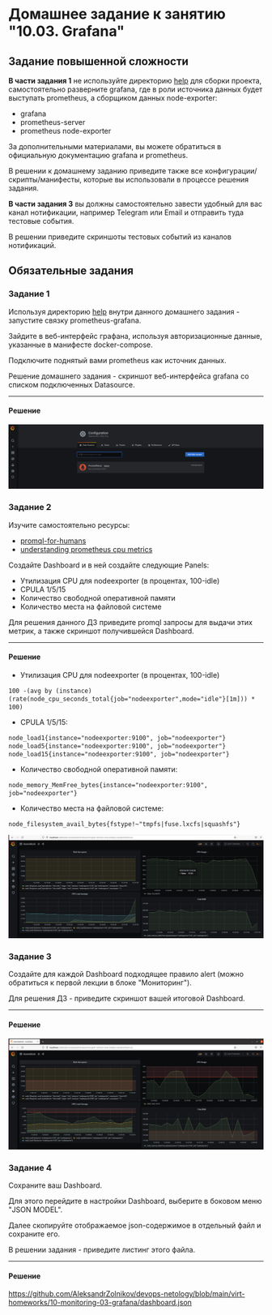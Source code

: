 # Домашнее задание к занятию "10.03. Grafana"

## Задание повышенной сложности

**В части задания 1** не используйте директорию [help](./help) для сборки проекта, самостоятельно разверните grafana, где в 
роли источника данных будет выступать prometheus, а сборщиком данных node-exporter:
- grafana
- prometheus-server
- prometheus node-exporter

За дополнительными материалами, вы можете обратиться в официальную документацию grafana и prometheus.

В решении к домашнему заданию приведите также все конфигурации/скрипты/манифесты, которые вы 
использовали в процессе решения задания.

**В части задания 3** вы должны самостоятельно завести удобный для вас канал нотификации, например Telegram или Email
и отправить туда тестовые события.

В решении приведите скриншоты тестовых событий из каналов нотификаций.

## Обязательные задания

### Задание 1
Используя директорию [help](./help) внутри данного домашнего задания - запустите связку prometheus-grafana.

Зайдите в веб-интерфейс графана, используя авторизационные данные, указанные в манифесте docker-compose.

Подключите поднятый вами prometheus как источник данных.

Решение домашнего задания - скриншот веб-интерфейса grafana со списком подключенных Datasource.

---

#### Решение

![2](https://github.com/AleksandrZolnikov/devops-netology/blob/main/virt-homeworks/10-monitoring-03-grafana/Screenshot_2.png)


### Задание 2
Изучите самостоятельно ресурсы:
- [promql-for-humans](https://timber.io/blog/promql-for-humans/#cpu-usage-by-instance)
- [understanding prometheus cpu metrics](https://www.robustperception.io/understanding-machine-cpu-usage)

Создайте Dashboard и в ней создайте следующие Panels:
- Утилизация CPU для nodeexporter (в процентах, 100-idle)
- CPULA 1/5/15
- Количество свободной оперативной памяти
- Количество места на файловой системе

Для решения данного ДЗ приведите promql запросы для выдачи этих метрик, а также скриншот получившейся Dashboard.

---

#### Решение

- Утилизация CPU для nodeexporter (в процентах, 100-idle)

```
100 -(avg by (instance) (rate(node_cpu_seconds_total{job="nodeexporter",mode="idle"}[1m])) * 100)
```

- CPULA 1/5/15:

```
node_load1{instance="nodeexporter:9100", job="nodeexporter"}
node_load5{instance="nodeexporter:9100", job="nodeexporter"}
node_load15{instance="nodeexporter:9100", job="nodeexporter"}
```

- Количество свободной оперативной памяти:

```
node_memory_MemFree_bytes{instance="nodeexporter:9100", job="nodeexporter"}
```

- Количество места на файловой системе:

```
node_filesystem_avail_bytes{fstype!~"tmpfs|fuse.lxcfs|squashfs"}
```

![1](https://github.com/AleksandrZolnikov/devops-netology/blob/main/virt-homeworks/10-monitoring-03-grafana/Screenshot_1.png)

### Задание 3
Создайте для каждой Dashboard подходящее правило alert (можно обратиться к первой лекции в блоке "Мониторинг").

Для решения ДЗ - приведите скриншот вашей итоговой Dashboard.

---

#### Решение


![1](https://github.com/AleksandrZolnikov/devops-netology/blob/main/virt-homeworks/10-monitoring-03-grafana/Screenshot_3.png)

### Задание 4
Сохраните ваш Dashboard.

Для этого перейдите в настройки Dashboard, выберите в боковом меню "JSON MODEL".

Далее скопируйте отображаемое json-содержимое в отдельный файл и сохраните его.

В решении задания - приведите листинг этого файла.

---

#### Решение

https://github.com/AleksandrZolnikov/devops-netology/blob/main/virt-homeworks/10-monitoring-03-grafana/dashboard.json

